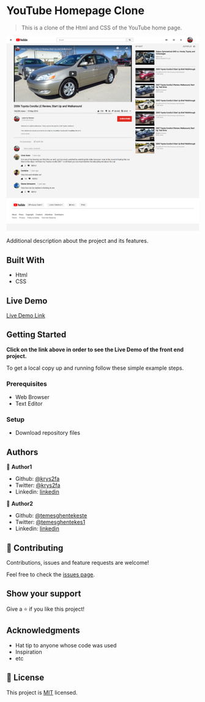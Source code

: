 # YouTube Homepage Clone

> This is a clone of the Html and CSS of the YouTube home page.

![screenshot](./images/app_screenshot.png)

Additional description about the project and its features.

## Built With

- Html
- CSS

## Live Demo

[Live Demo Link](https://rawcdn.githack.com/krys2fa/youtube-homepage/44f871f974e8805d34cb09623ddc9e14cb226e3b/index.html)


## Getting Started

**Click on the link above in order to see the Live Demo of the front end project.**


To get a local copy up and running follow these simple example steps.

### Prerequisites
 - Web Browser
 - Text Editor

### Setup
 - Download repository files


## Authors

👤 **Author1**

- Github: [@krys2fa](https://github.com/krys2fa)
- Twitter: [@krys2fa](https://twitter.com/krys2fa)
- Linkedin: [linkedin](https://www.linkedin.com/in/christopher-amanor-81a7b93b/)

👤 **Author2**

- Github: [@temesghentekeste](https://github.com/temesghentekeste)
- Twitter: [@temesghentekes1](https://twitter.com/temesghentekes1)
- Linkedin: [linkedin](https://www.linkedin.com/in/temesghen-tekeste-bahta-8b5243193/)

## 🤝 Contributing

Contributions, issues and feature requests are welcome!

Feel free to check the [issues page](issues/).

## Show your support

Give a ⭐️ if you like this project!

## Acknowledgments

- Hat tip to anyone whose code was used
- Inspiration
- etc

## 📝 License

This project is [MIT](lic.url) licensed.
